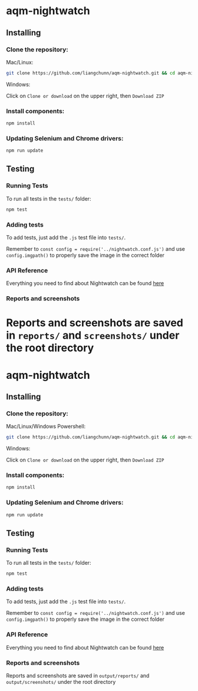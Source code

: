 # aqm-nightwatch
## Installing

### Clone the repository:
Mac/Linux:

```sh
git clone https://github.com/liangchunn/aqm-nightwatch.git && cd aqm-nightwatch
```

Windows:

Click on `Clone or download` on the upper right, then `Download ZIP`

### Install components:
```sh
npm install
```

### Updating Selenium and Chrome drivers:
```sh
npm run update
```

## Testing

### Running Tests
To run all tests in the `tests/` folder:
```sh
npm test
```

### Adding tests
To add tests, just add the `.js` test file into `tests/`.

Remember to `const config = require('../nightwatch.conf.js')` and use `config.imgpath()` to properly save the image in the correct folder

### API Reference

Everything you need to find about Nightwatch can be found [here](http://nightwatchjs.org/api)

### Reports and screenshots
Reports and screenshots are saved in `reports/` and `screenshots/` under the root directory
=======
# aqm-nightwatch
## Installing

### Clone the repository:
Mac/Linux/Windows Powershell:

```sh
git clone https://github.com/liangchunn/aqm-nightwatch.git && cd aqm-nightwatch
```

Windows:

Click on `Clone or download` on the upper right, then `Download ZIP`

### Install components:
```sh
npm install
```

### Updating Selenium and Chrome drivers:
```sh
npm run update
```

## Testing

### Running Tests
To run all tests in the `tests/` folder:
```sh
npm test
```

### Adding tests
To add tests, just add the `.js` test file into `tests/`.

Remember to `const config = require('../nightwatch.conf.js')` and use `config.imgpath()` to properly save the image in the correct folder

### API Reference

Everything you need to find about Nightwatch can be found [here](http://nightwatchjs.org/api)

### Reports and screenshots
Reports and screenshots are saved in `output/reports/` and `output/screenshots/` under the root directory

